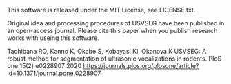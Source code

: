 This software is released under the MIT License, see LICENSE.txt.

Original idea and processing procedures of USVSEG have been published in an open-access journal.
Please cite this paper when you publish research works with useing this software.

Tachibana RO, Kanno K, Okabe S, Kobayasi KI, Okanoya K
USVSEG: A robust method for segmentation of ultrasonic vocalizations in rodents. 
PloS one 15(2) e0228907 2020
https://journals.plos.org/plosone/article?id=10.1371/journal.pone.0228907





